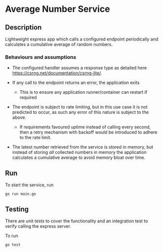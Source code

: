 # Average Number Service

## Description

Lightweight express app which calls a configured endpoint periodically and calculates a cumulative average of random numbers.

### Behaviours and assumptions

- The configured handler assumes a response type as detailed here https://csrng.net/documentation/csrng-lite/.

- If any call to the endpoint returns an error, the application exits
  - This is to ensure any application runner/container can restart if required
- The endpoint is subject to rate limiting, but in this use case it is not predicted to occur, as such any error of this nature is subject to the above.
  - If requirements favoured uptime instead of calling every second, then a retry mechanism with backoff would be introduced to adhere to the rate limit.
- The latest number retrieved from the service is stored in memory, but instead of storing _all_ collected numbers in memory the application calculates a cumulative average to avoid memory bloat over time.

## Run

To start the service, run

```
go run main.go
```

## Testing

There are unit tests to cover the functionality and an integration test to verify calling the express server.

To run

```
go test
```
